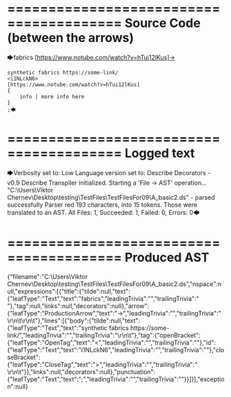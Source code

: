 ========================================
Source Code (between the arrows)
========================================

🡆fabrics [https://www.notube.com/watch?v=hTui12lKus]-> 
	
	synthetic fabrics https://some-link/
	<i1NLckN6> 
	[https://www.notube.com/watch?v=hTui12lKus]
	{
		info | more info here
	}
	;🡄

========================================
Logged text
========================================

🡆Verbosity set to: Low
Language version set to: Describe Decorators - v0.9
Describe Transpiler initialized.
Starting a 'File -> AST' operation...
"C:\Users\Viktor Chernev\Desktop\testing\TestFiles\TestFilesFor09\A_basic2.ds" - parsed successfully
Parser red 193 characters, into 15 tokens.
Those were translated to an AST.
All Files: 1, Succeeded: 1, Failed: 0, Errors: 0🡄

========================================
Produced AST
========================================

{"filename":"C:\\Users\\Viktor Chernev\\Desktop\\testing\\TestFiles\\TestFilesFor09\\A_basic2.ds","nspace":null,"expressions":[{"title":{"tilde":null,"text":{"leafType":"Text","text":"fabrics","leadingTrivia":"","trailingTrivia":" "},"tag":null,"links":null,"decorators":null},"arrow":{"leafType":"ProductionArrow","text":"->","leadingTrivia":"","trailingTrivia":" \r\n\t\r\n\t"},"lines":[{"body":{"tilde":null,"text":{"leafType":"Text","text":"synthetic fabrics https://some-link/","leadingTrivia":"","trailingTrivia":"\r\n\t"},"tag":{"openBracket":{"leafType":"OpenTag","text":"<","leadingTrivia":"","trailingTrivia":""},"id":{"leafType":"Text","text":"i1NLckN6","leadingTrivia":"","trailingTrivia":""},"closeBracket":{"leafType":"CloseTag","text":">","leadingTrivia":"","trailingTrivia":" \r\n\t"}},"links":null,"decorators":null},"punctuation":{"leafType":"Text","text":";","leadingTrivia":"","trailingTrivia":""}}]}],"exception":null}